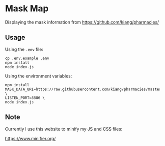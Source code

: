 # Mask Map

Displaying the mask information from https://github.com/kiang/pharmacies/

## Usage

Using the `.env` file:

```
cp .env.example .env
npm install
node index.js
```

Using the environment variables:

```
npm install
MASK_DATA_URI=https://raw.githubusercontent.com/kiang/pharmacies/master/json/points.json \
LISTEN_PORT=8886 \
node index.js
```

## Note

Currently I use this website to minify my JS and CSS files:

https://www.minifier.org/
